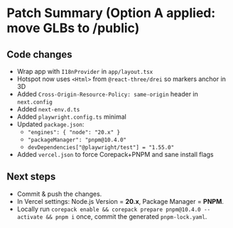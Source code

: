 # Patch Summary (Option A applied: move GLBs to /public)
## Code changes
- Wrap app with `I18nProvider` in `app/layout.tsx`
- Hotspot now uses `<Html>` from `@react-three/drei` so markers anchor in 3D
- Added `Cross-Origin-Resource-Policy: same-origin` header in `next.config`
- Added `next-env.d.ts`
- Added `playwright.config.ts` minimal
- Updated `package.json`:
  - `"engines": { "node": "20.x" }`
  - `"packageManager": "pnpm@10.4.0"`
  - `devDependencies["@playwright/test"] = "1.55.0"`
- Added `vercel.json` to force Corepack+PNPM and sane install flags

## Next steps
- Commit & push the changes.
- In Vercel settings: Node.js Version = **20.x**, Package Manager = **PNPM**.
- Locally run `corepack enable && corepack prepare pnpm@10.4.0 --activate && pnpm i` once, commit the generated `pnpm-lock.yaml`.
